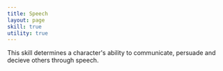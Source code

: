 ```yaml
---
title: Speech
layout: page
skill: true
utility: true
---
```

This skill determines a character's ability to communicate, persuade and decieve others through speech.
